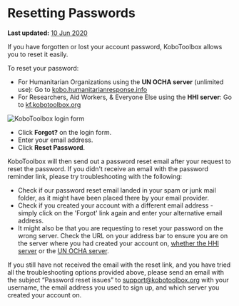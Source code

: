 # Resetting Passwords

**Last updated:**
<a href="https://github.com/kobotoolbox/docs/blob/7590fa2ddca50cffc82051199410ccce4b3a130e/source/reset_password.md" class="reference">10
Jun 2020</a>

If you have forgotten or lost your account password, KoboToolbox allows you to
reset it easily.

To reset your password:

-   For Humanitarian Organizations using the **UN OCHA server** (unlimited use):
    Go to
    [kobo.humanitarianresponse.info](https://kobo.humanitarianresponse.info)
-   For Researchers, Aid Workers, & Everyone Else using the **HHI server**: Go
    to [kf.kobotoolbox.org](https://kf.kobotoolbox.org)

![KoboToolbox login form](/images/resetting_passwords/login_form.png)

-   Click **Forgot?** on the login form.
-   Enter your email address.
-   Click **Reset Password**.

KoboToolbox will then send out a password reset email after your request to
reset the password. If you didn't receive an email with the password reminder
link, please try troubleshooting with the following:

-   Check if our password reset email landed in your spam or junk mail folder,
    as it might have been placed there by your email provider.
-   Check if you created your account with a different email address - simply
    click on the 'Forgot' link again and enter your alternative email address.
-   It might also be that you are requesting to reset your password on the wrong
    server. Check the URL on your address bar to ensure you are on the server
    where you had created your account on,
    [whether the HHI server](https://kf.kobotoolbox.org) or the
    [UN OCHA server](https://kobo.humanitarianresponse.info]).

If you still have not received the email with the reset link, and you have tried
all the troubleshooting options provided above, please send an email with the
subject “Password reset issues” to
[support@kobotoolbox.org](mailto:support@kobotoolbox.org) with your username,
the email address you used to sign up, and which server you created your account
on.
